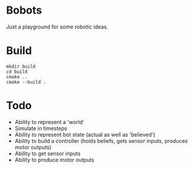 # Bobots
Just a playground for some robotic ideas.

# Build
```
mkdir build
cd build
cmake ..
cmake --build .
```

# Todo

* Ability to represent a 'world'
* Simulate in timesteps
* Ability to represent bot state (actual as well as 'believed')
* Ability to build a controller (holds beliefs, gets sensor inputs, produces motor outputs)
* Ability to get sensor inputs
* Ability to produce motor outputs
